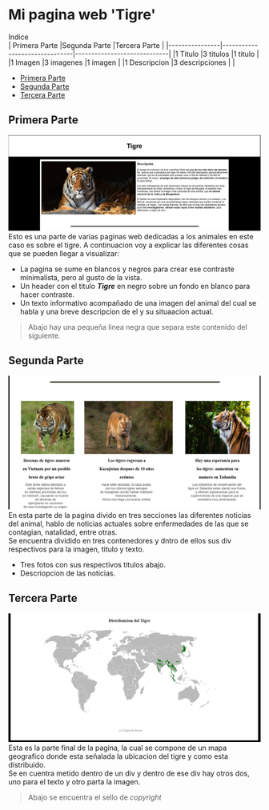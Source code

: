 # Mi pagina web 'Tigre'
Indice  
|  Primera Parte |Segunda Parte                  |Tercera Parte                |
|----------------|-------------------------------|-----------------------------|
|1 Titulo        |3 titulos                      |1 titulo                     |
|1 Imagen        |3 imagenes                     |1 imagen                     |
|1 Descripcion   |3 descripciones                |                             |

- [Primera Parte](##Primera-Parte)
- [Segunda Parte](##Segunda-Parte)
- [Tercera Parte](##Tercera-Parte)
## Primera Parte
![Esto es un tigre](cap1.png)  
Esto es una parte de varias paginas web dedicadas a los animales en este caso es sobre el tigre. A continuacion voy a explicar las diferentes cosas que se pueden llegar a visualizar:
- La pagina se sume en blancos y negros para crear ese contraste minimalista, pero al gusto de la vista.
- Un header con el titulo ***Tigre*** en negro sobre un fondo en blanco para hacer contraste.
- Un texto informativo acompañado de una imagen del animal del cual se habla y una breve descripcion de el y su situaacion actual.
> Abajo hay una pequeña linea negra que separa este contenido del siguiente.


## Segunda Parte
![Esto es un tigre](cap2.png)  
En esta parte de la pagina divido en tres secciones las diferentes noticias del animal, hablo de noticias actuales sobre enfermedades de las que se contagian, natalidad, entre otras.   
Se encuentra dividido en tres contenedores y dntro de ellos sus div respectivos para la imagen, titulo y texto.
- Tres fotos con sus respectivos titulos abajo.
- Descriopcion de las noticias.  


## Tercera Parte
![Esto es un tigre](cap3.PNG)  
Esta es la parte final de la pagina, la cual se compone de un mapa geografico donde esta señalada la ubicacion del tigre y como esta distribuido.  
Se en cuentra metido dentro de un div y dentro de ese div hay otros dos, uno para el texto y otro parta la imagen.
> Abajo se encuentra el sello de *copyright*



